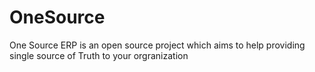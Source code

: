 # OneSource
One Source ERP is an open source project which aims to help providing single source of Truth to your orgranization 
